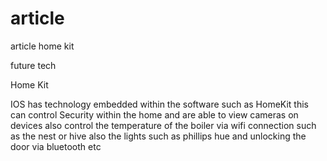 # article
article home kit

future tech

Home Kit

IOS has technology embedded within the software such  as HomeKit  this  can control  Security  within the home and are able to view cameras on devices also control the temperature of  the boiler via wifi connection such as the nest or hive  also the lights such as phillips hue  and unlocking the door via bluetooth  etc

